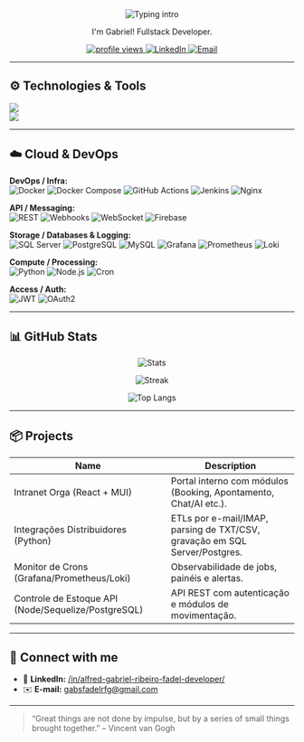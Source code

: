 <!-- PROFILE README — GabRfg -->
<div align="center">
  
  <img src="https://readme-typing-svg.demolab.com?font=Fira+Code&weight=700&size=28&pause=900&color=59C1FF&center=true&vCenter=true&width=600&lines=Hi+there+%F0%9F%91%8B;I%E2%80%99m+Gabriel+Fadel;Back-end+%7C+Data+%7C+Integrations" alt="Typing intro" />

  <p>
    I'm Gabriel! Fullstack Developer.
  </p>

  <a href="https://komarev.com/ghpvc/?username=GabRfg&style=flat&color=blue">
    <img src="https://komarev.com/ghpvc/?username=GabRfg&style=flat&color=0CA6E9" alt="profile views" />
  </a>
  <a href="https://www.linkedin.com/in/alfred-gabriel-ribeiro-fadel-developer/">
    <img alt="LinkedIn" src="https://img.shields.io/badge/LinkedIn-Connect-0A66C2?style=flat&logo=linkedin&logoColor=white">
  </a>
  <a href="mailto:gabsfadelrfg@gmail.com">
    <img alt="Email" src="https://img.shields.io/badge/Email-gabsfadelrfg%40gmail.com-3b82f6?style=flat&logo=gmail&logoColor=white">
  </a>
</div>

---

## ⚙️ Technologies & Tools

<p align="left">
  <img src="https://skillicons.dev/icons?i=py,js,ts,nodejs,express,react,nestjs,materialui,tailwind,vite,html,css" />
  <br/>
  <img src="https://skillicons.dev/icons?i=postgres,mysql,sqlite,mongodb,git,github,linux,docker,nginx,jenkins,githubactions,grafana,prometheus,postman,firebase" />
</p>

---

## ☁️ Cloud & DevOps

**DevOps / Infra:**  
![Docker](https://img.shields.io/badge/Docker-2496ED?style=flat&logo=docker&logoColor=white)
![Docker Compose](https://img.shields.io/badge/Docker%20Compose-1D63ED?style=flat&logo=docker&logoColor=white)
![GitHub Actions](https://img.shields.io/badge/GitHub%20Actions-2088FF?style=flat&logo=githubactions&logoColor=white)
![Jenkins](https://img.shields.io/badge/Jenkins-D24939?style=flat&logo=jenkins&logoColor=white)
![Nginx](https://img.shields.io/badge/Nginx-009639?style=flat&logo=nginx&logoColor=white)

**API / Messaging:**  
![REST](https://img.shields.io/badge/REST-111827?style=flat)
![Webhooks](https://img.shields.io/badge/Webhooks-111827?style=flat)
![WebSocket](https://img.shields.io/badge/WebSocket-111827?style=flat)
![Firebase](https://img.shields.io/badge/Firebase-FFCA28?style=flat&logo=firebase&logoColor=111827)

**Storage / Databases & Logging:**  
![SQL Server](https://img.shields.io/badge/SQL%20Server-CC2927?style=flat&logo=microsoftsqlserver&logoColor=white)
![PostgreSQL](https://img.shields.io/badge/PostgreSQL-4169E1?style=flat&logo=postgresql&logoColor=white)
![MySQL](https://img.shields.io/badge/MySQL-4479A1?style=flat&logo=mysql&logoColor=white)
![Grafana](https://img.shields.io/badge/Grafana-F46800?style=flat&logo=grafana&logoColor=white)
![Prometheus](https://img.shields.io/badge/Prometheus-E6522C?style=flat&logo=prometheus&logoColor=white)
![Loki](https://img.shields.io/badge/Loki-4A90E2?style=flat)

**Compute / Processing:**  
![Python](https://img.shields.io/badge/Python-3776AB?style=flat&logo=python&logoColor=white)
![Node.js](https://img.shields.io/badge/Node.js-339933?style=flat&logo=nodedotjs&logoColor=white)
![Cron](https://img.shields.io/badge/Cron%20Jobs-111827?style=flat)

**Access / Auth:**  
![JWT](https://img.shields.io/badge/JWT-000000?style=flat&logo=jsonwebtokens&logoColor=white)
![OAuth2](https://img.shields.io/badge/OAuth2-1F6FEB?style=flat)

---

## 📊 GitHub Stats

<div align="center">

![Stats](https://github-readme-stats.vercel.app/api?username=GabRfg&show_icons=true&theme=tokyonight&hide_title=true&rank_icon=github&include_all_commits=true)
  
![Streak](https://streak-stats.demolab.com?user=GabRfg&theme=tokyonight&hide_border=false)
  
![Top Langs](https://github-readme-stats.vercel.app/api/top-langs/?username=GabRfg&layout=compact&theme=tokyonight&langs_count=10)

</div>

---

## 📦 Projects

| Name | Description |
|---|---|
| Intranet Orga (React + MUI) | Portal interno com módulos (Booking, Apontamento, Chat/AI etc.). |
| Integrações Distribuidores (Python) | ETLs por e-mail/IMAP, parsing de TXT/CSV, gravação em SQL Server/Postgres. |
| Monitor de Crons (Grafana/Prometheus/Loki) | Observabilidade de jobs, painéis e alertas. |
| Controle de Estoque API (Node/Sequelize/PostgreSQL) | API REST com autenticação e módulos de movimentação. |

---

## 🤝 Connect with me

- 🔗 **LinkedIn:** <a href="https://www.linkedin.com/in/alfred-gabriel-ribeiro-fadel-developer/">/in/alfred-gabriel-ribeiro-fadel-developer/</a>  
- ✉️ **E-mail:** <a href="mailto:gabsfadelrfg@gmail.com">gabsfadelrfg@gmail.com</a>

---

> “Great things are not done by impulse, but by a series of small things brought together.” – Vincent van Gogh
